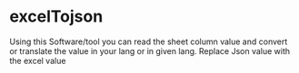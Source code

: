 # excelTojson
Using this Software/tool you can read the sheet column value and convert or translate the value in your lang or in given lang.
Replace Json value with the excel value
